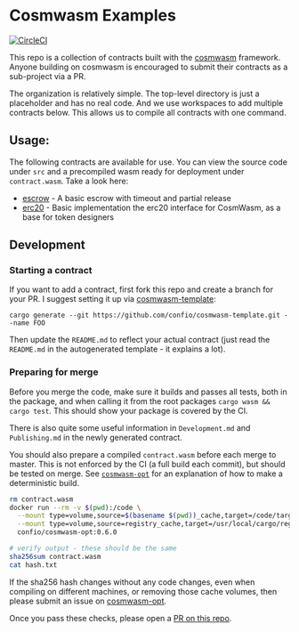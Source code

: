 # Cosmwasm Examples

[![CircleCI](https://circleci.com/gh/confio/cosmwasm-examples/tree/master.svg?style=shield)](https://circleci.com/gh/confio/cosmwasm-examples/tree/master)

This repo is a collection of contracts built with the
[cosmwasm](https://github.com/confio/cosmwasm) framework.
Anyone building on cosmwasm is encouraged to submit their contracts
as a sub-project via a PR.

The organization is relatively simple. The top-level directory is just a placeholder
and has no real code. And we use workspaces to add multiple contracts below.
This allows us to compile all contracts with one command.

## Usage:

The following contracts are available for use. You can view the source code under `src`
and a precompiled wasm ready for deployment under `contract.wasm`. Take a look here:

* [escrow](https://github.com/CosmWasm/cosmwasm-examples/tree/master/escrow) - A basic escrow with timeout and partial release
* [erc20](https://github.com/CosmWasm/cosmwasm-examples/tree/master/erc20) - Basic implementation the erc20 interface for CosmWasm, as a base for token designers

## Development

### Starting a contract

If you want to add a contract, first fork this repo and create a branch for your PR.
I suggest setting it up via [cosmwasm-template](https://github.com/confio/cosmwasm-template):

`cargo generate --git https://github.com/confio/cosmwasm-template.git --name FOO`

Then update the `README.md` to reflect your actual contract (just read the `README.md` in the autogenerated
template - it explains a lot).

### Preparing for merge

Before you merge the code, make sure it builds and passes all tests, both in the package,
and when calling it from the root packages `cargo wasm && cargo test`. This should
show your package is covered by the CI.

There is also quite some useful information in `Development.md` and `Publishing.md` in the newly generated
contract.

You should also prepare a compiled `contract.wasm` before each merge to master.
This is not enforced by the CI (a full build each commit), but should be tested
on merge. See [`cosmwasm-opt`](https://github.com/confio/cosmwasm-opt/blob/master/README.md#usage)
for an explanation of how to make a deterministic build.

```sh
rm contract.wasm
docker run --rm -v $(pwd):/code \
  --mount type=volume,source=$(basename $(pwd))_cache,target=/code/target \
  --mount type=volume,source=registry_cache,target=/usr/local/cargo/registry \
  confio/cosmwasm-opt:0.6.0

# verify output - these should be the same
sha256sum contract.wasm
cat hash.txt
```

If the sha256 hash changes without any code changes, even when compiling on different machines,
or removing those cache volumes, then please submit an issue on [cosmwasm-opt](https://github.com/confio/cosmwasm-opt).

Once you pass these checks, please open a [PR on this repo](https://github.com/CosmWasm/cosmwasm-examples/pulls).
